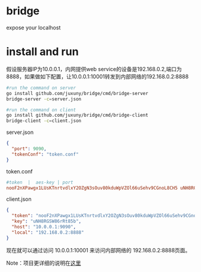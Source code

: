 # bridge
expose your localhost

# install and run

假设服务器IP为10.0.0.1，内网提供web service的设备是192.168.0.2,端口为8888，如果做如下配置，让10.0.0.1:10001转发到内部网络的192.168.0.2:8888


```bash
#run the command on server
go install github.com/juxuny/bridge/cmd/bridge-server
bridge-server -c=server.json
```

```bash
#run the command on client
go install github.com/juxuny/bridge/cmd/bridge-client
bridge-client -c=client.json
```

server.json

```json
{
  "port": 9090,
  "tokenConf": "token.conf"
}
```

token.conf

```conf
#token  |  aes-key | port
nooF2nXPawgx1LUsKTnrtvdlxY2OZgN3sOuv80kduWpVZOl66uSehv9CGnoL8CH5 uNH8RGSW86rRt85b 10001
```

client.json

```json
{
  "token": "nooF2nXPawgx1LUsKTnrtvdlxY2OZgN3sOuv80kduWpVZOl66uSehv9CGnoL8CH5",
  "key": "uNH8RGSW86rRt85b",
  "host": "10.0.0.1:9090",
  "local": "192.168.0.2:8888"
}
```

现在就可以通过访问 10.0.0.1:10001 来访问内部网络的 192.168.0.2:8888页面。

Note：项目更详细的说明在[这里](https://zhuanlan.zhihu.com/p/67373515)



